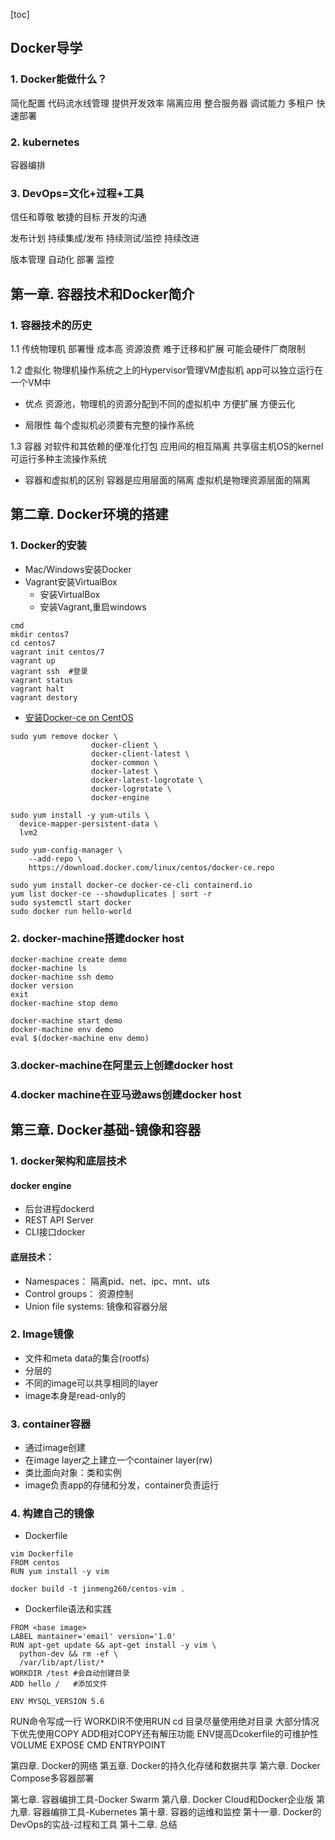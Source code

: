 [toc]

## Docker导学
### 1. Docker能做什么？
简化配置
代码流水线管理
提供开发效率
隔离应用
整合服务器
调试能力
多租户
快速部署

### 2. kubernetes
容器编排

### 3. DevOps=文化+过程+工具
信任和尊敬
敏捷的目标
开发的沟通

发布计划
持续集成/发布
持续测试/监控
持续改进

版本管理
自动化
部署
监控

## 第一章. 容器技术和Docker简介
### 1. 容器技术的历史
1.1 传统物理机
部署慢
成本高
资源浪费
难于迁移和扩展
可能会硬件厂商限制

1.2 虚拟化
物理机操作系统之上的Hypervisor管理VM虚拟机
app可以独立运行在一个VM中

- 优点
资源池，物理机的资源分配到不同的虚拟机中
方便扩展
方便云化

- 局限性
每个虚拟机必须要有完整的操作系统

1.3 容器
对软件和其依赖的便准化打包
应用间的相互隔离
共享宿主机OS的kernel
可运行多种主流操作系统

- 容器和虚拟机的区别
容器是应用层面的隔离
虚拟机是物理资源层面的隔离

## 第二章. Docker环境的搭建
### 1. Docker的安装
- Mac/Windows安装Docker
- Vagrant安装VirtualBox  
  - 安装VirtualBox
  - 安装Vagrant,重启windows
```
cmd
mkdir centos7
cd centos7
vagrant init centos/7
vagrant up
vagrant ssh  #登录
vagrant status
vagrant halt
vagrant destory

```
  - [安装Docker-ce on CentOS](https://docs.docker.com/install/linux/docker-ce/centos/)  
```
sudo yum remove docker \
                  docker-client \
                  docker-client-latest \
                  docker-common \
                  docker-latest \
                  docker-latest-logrotate \
                  docker-logrotate \
                  docker-engine

sudo yum install -y yum-utils \
  device-mapper-persistent-data \
  lvm2

sudo yum-config-manager \
    --add-repo \
    https://download.docker.com/linux/centos/docker-ce.repo

sudo yum install docker-ce docker-ce-cli containerd.io
yum list docker-ce --showduplicates | sort -r
sudo systemctl start docker
sudo docker run hello-world

```

### 2. docker-machine搭建docker host
```
docker-machine create demo
docker-machine ls
docker-machine ssh demo
docker version
exit
docker-machine stop demo

docker-machine start demo
docker-machine env demo
eval $(docker-machine env demo)
```

### 3.docker-machine在阿里云上创建docker host
### 4.docker machine在亚马逊aws创建docker host

## 第三章. Docker基础-镜像和容器
### 1. docker架构和底层技术
#### docker engine
- 后台进程dockerd
- REST API Server
- CLI接口docker

#### 底层技术：
- Namespaces： 隔离pid、net、ipc、mnt、uts
- Control groups： 资源控制
- Union file systems: 镜像和容器分层

### 2. Image镜像
- 文件和meta data的集合(rootfs)
- 分层的
- 不同的image可以共享相同的layer
- image本身是read-only的

### 3. container容器
- 通过image创建
- 在image layer之上建立一个container layer(rw)
- 类比面向对象：类和实例
- image负责app的存储和分发，container负责运行

### 4. 构建自己的镜像
- Dockerfile
```
vim Dockerfile
FROM centos
RUN yum install -y vim

docker build -t jinmeng260/centos-vim .
```

- Dockerfile语法和实践
```
FROM <base image>
LABEL mantainer='email' version='1.0'
RUN apt-get update && apt-get install -y vim \
  python-dev && rm -ef \
  /var/lib/apt/list/*
WORKDIR /test #会自动创建目录
ADD hello /   #添加文件

ENV MYSQL_VERSION 5.6

```

RUN命令写成一行
WORKDIR不使用RUN cd
目录尽量使用绝对目录
大部分情况下优先使用COPY
ADD相对COPY还有解压功能
ENV提高Dcokerfile的可维护性
VOLUME
EXPOSE
CMD
ENTRYPOINT



第四章. Docker的网络
第五章. Docker的持久化存储和数据共享
第六章. Docker Compose多容器部署

第七章. 容器编排工具-Docker Swarm
第八章. Docker Cloud和Docker企业版
第九章. 容器编排工具-Kubernetes
第十章. 容器的运维和监控
第十一章. Docker的DevOps的实战-过程和工具
第十二章. 总结





